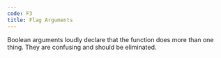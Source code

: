```yaml
---
code: F3
title: Flag Arguments
---
```

Boolean arguments loudly declare that the function does more than one thing.
They are confusing and should be eliminated.